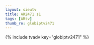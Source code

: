 ```yaml
--- 
layout: sieutv
title: AR2471 s1
tags: [ARtv]
thumb_re: globiptv2471
---
```

{% include tvadv key="globiptv2471" %} 
